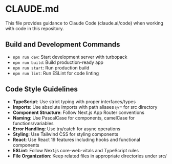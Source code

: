 # CLAUDE.md

This file provides guidance to Claude Code (claude.ai/code) when working with code in this repository.

## Build and Development Commands
- `npm run dev`: Start development server with turbopack
- `npm run build`: Build production-ready app
- `npm run start`: Run production build
- `npm run lint`: Run ESLint for code linting

## Code Style Guidelines
- **TypeScript**: Use strict typing with proper interfaces/types
- **Imports**: Use absolute imports with path aliases `@/*` for src directory
- **Component Structure**: Follow Next.js App Router conventions
- **Naming**: Use PascalCase for components, camelCase for functions/variables
- **Error Handling**: Use try/catch for async operations
- **Styling**: Use Tailwind CSS for styling components
- **React**: Use React 19 features including hooks and functional components
- **ESLint**: Follow Next.js core-web-vitals and TypeScript rules
- **File Organization**: Keep related files in appropriate directories under src/